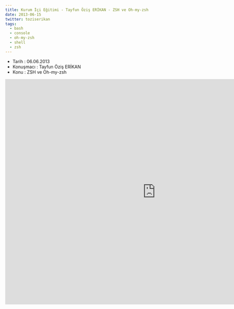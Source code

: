 ```yaml
---
title: Kurum İçi Eğitimi - Tayfun Öziş ERİKAN - ZSH ve Oh-my-zsh
date: 2013-06-15
twitter: toziserikan
tags:
  - bash
  - console
  - oh-my-zsh
  - shell
  - zsh
---
```


*   Tarih : 06.06.2013
*   Konuşmacı : Tayfun Öziş ERİKAN
*   Konu : ZSH ve Oh-my-zsh

<iframe width="960" height="720" src="http://www.youtube.com/embed/QVhvCKGZwhE" frameborder="0" allowfullscreen></iframe>
